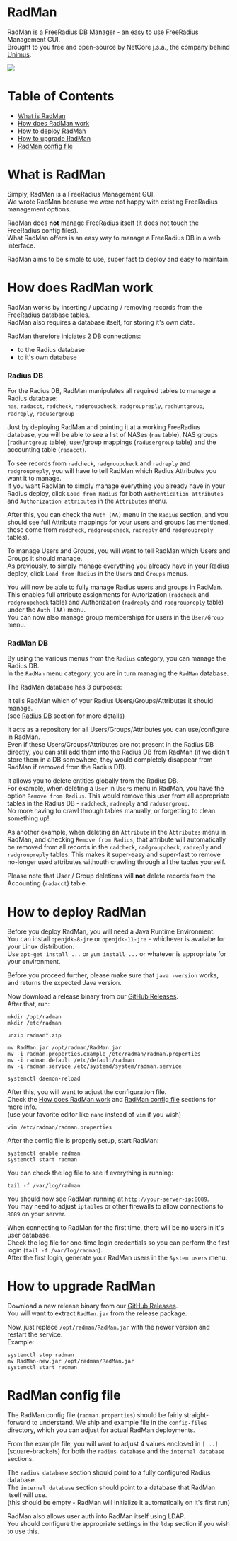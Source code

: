 # RadMan
RadMan is a FreeRadius DB Manager - an easy to use FreeRadius Management GUI.  
Brought to you free and open-source by NetCore j.s.a., the company behind [Unimus](https://unimus.net/).

![](https://github.com/netcore-jsa/radman/raw/master/RadMan-small.png)

# Table of Contents
- [What is RadMan](#what-is-radman)
- [How does RadMan work](#how-does-radman-work)
- [How to deploy RadMan](#how-to-deploy-radman)
- [How to upgrade RadMan](#how-to-upgrade-radman)
- [RadMan config file](#radman-config-file)

# What is RadMan
Simply, RadMan is a FreeRadius Management GUI.  
We wrote RadMan because we were not happy with existing FreeRadius management options.

RadMan does **not** manage FreeRadius itself (it does not touch the FreeRadius config files).  
What RadMan offers is an easy way to manage a FreeRadius DB in a web interface.

RadMan aims to be simple to use, super fast to deploy and easy to maintain.

# How does RadMan work
RadMan works by inserting / updating / removing records from the FreeRadius database tables.  
RadMan also requires a database itself, for storing it's own data.

RadMan therefore iniciates 2 DB connections:
- to the Radius database
- to it's own database

### Radius DB
For the Radius DB, RadMan manipulates all required tables to manage a Radius database:  
`nas`, `radacct`, `radcheck`, `radgroupcheck`, `radgroupreply`, `radhuntgroup`, `radreply`, `radusergroup`

Just by deploying RadMan and pointing it at a working FreeRadius database, you will be able to see a list of NASes (`nas` table), NAS groups (`radhuntgroup` table), user/group mappings (`radusergroup` table) and the accounting table (`radacct`).

To see records from `radcheck`, `radgroupcheck` and `radreply` and `radgroupreply`, you will have to tell RadMan which Radius Attributes you want it to manage.  
If you want RadMan to simply manage everything you already have in your Radius deploy, click `Load from Radius` for both `Authentication attributes` and `Authorization attributes` in the `Attributes` menu.

After this, you can check the `Auth (AA)` menu in the `Radius` section, and you should see full Attribute mappings for your users and groups (as mentioned, these come from `radcheck`, `radgroupcheck`, `radreply` and `radgroupreply` tables).

To manage Users and Groups, you will want to tell RadMan which Users and Groups it should manage.  
As previously, to simply manage everything you already have in your Radius deploy, click `Load from Radius` in the `Users` and `Groups` menus.

You will now be able to fully manage Radius users and groups in RadMan.  
This enables full attribute assignments for Autorization (`radcheck` and `radgroupcheck` table) and Authorization (`radreply` and `radgroupreply` table) under the `Auth (AA)` menu.  
You can now also manage group memberships for users in the `User/Group` menu.

### RadMan DB
By using the various menus from the `Radius` category, you can manage the Radius DB.  
In the `RadMan` menu category, you are in turn managing the `RadMan` database.

The RadMan database has 3 purposes:

It tells RadMan which of your Radius Users/Groups/Attributes it should manage.  
(see [Radius DB](#radius-db) section for more details)

It acts as a repository for all Users/Groups/Attributes you can use/configure in RadMan.  
Even if these Users/Groups/Attributes are not present in the Radius DB directly, you can still add them into the Radius DB from RadMan (if we didn't store them in a DB somewhere, they would completely disappear from RadMan if removed from the Radius DB).

It allows you to delete entities globally from the Radius DB.  
For example, when deleting a `User` in `Users` menu in RadMan, you have the option `Remove from Radius`. This would remove this user from all appropriate tables in the Radius DB - `radcheck`, `radreply` and `radusergroup`.  
No more having to crawl through tables manually, or forgetting to clean something up!

As another example, when deleting an `Attribute` in the `Attributes` menu in RadMan, and checking `Remove from Radius`, that attribute will automatically be removed from all records in the `radcheck`, `radgroupcheck`, `radreply` and `radgroupreply` tables. This makes it super-easy and super-fast to remove no-longer used attributes withouth crawling through all the tables yourself.

Please note that User / Group deletions will **not** delete records from the Accounting (`radacct`) table.

# How to deploy RadMan
Before you deploy RadMan, you will need a Java Runtime Environment.  
You can install `openjdk-8-jre` or `openjdk-11-jre` - whichever is availabe for your Linux distribution.  
Use `apt-get install ...` or `yum install ...` or whatever is appropriate for your environment.

Before you proceed further, please make sure that `java -version` works, and returns the expected Java version.

Now download a release binary from our [GitHub Releases](https://github.com/netcore-jsa/radman/releases).  
After that, run:
```
mkdir /opt/radman
mkdir /etc/radman

unzip radman*.zip

mv RadMan.jar /opt/radman/RadMan.jar
mv -i radman.properties.example /etc/radman/radman.properties
mv -i radman.default /etc/default/radman
mv -i radman.service /etc/systemd/system/radman.service

systemctl daemon-reload
```

After this, you will want to adjust the configuration file.  
Check the [How does RadMan work](#how-does-radman-work) and [RadMan config file](#radman-config-file) sections for more info.  
(use your favorite editor like `nano` instead of `vim` if you wish)
```
vim /etc/radman/radman.properties
```

After the config file is properly setup, start RadMan:
```
systemctl enable radman
systemctl start radman
```

You can check the log file to see if everything is running:
```
tail -f /var/log/radman
```

You should now see RadMan running at `http://your-server-ip:8089`.  
You may need to adjust `iptables` or other firewalls to allow connections to `8089` on your server.

When connecting to RadMan for the first time, there will be no users in it's user database.  
Check the log file for one-time login credentials so you can perform the first login (`tail -f /var/log/radman`).  
After the first login, generate your RadMan users in the `System users` menu.

# How to upgrade RadMan
Download a new release binary from our [GitHub Releases](https://github.com/netcore-jsa/radman/releases).  
You will want to extract `RadMan.jar` from the release package.

Now, just replace `/opt/radman/RadMan.jar` with the newer version and restart the service.  
Example:
```
systemctl stop radman
mv RadMan-new.jar /opt/radman/RadMan.jar
systemctl start radman
```

# RadMan config file
The RadMan config file (`radman.properties`) should be fairly straight-forward to understand.
We ship and example file in the `config-files` directory, which you can adjust for actual RadMan deployments.

From the example file, you will want to adjust 4 values enclosed in `[...]` (square-brackets) for both the `radius database` and the `internal database` sections.

The `radius database` section should point to a fully configured Radius database.  
The `internal database` section should point to a database that RadMan itself will use.  
(this should be empty - RadMan will initialize it automatically on it's first run)

RadMan also allows user auth into RadMan itself using LDAP.  
You should configure the appropriate settings in the `ldap` section if you wish to use this.
